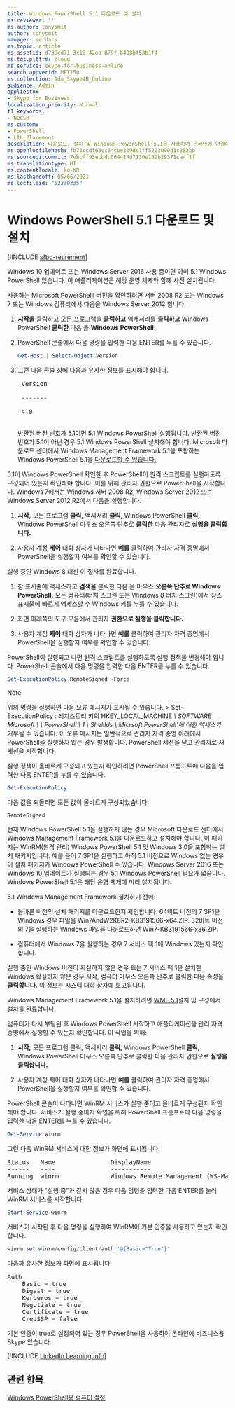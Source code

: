 ```yaml
---
title: Windows PowerShell 5.1 다운로드 및 설치
ms.reviewer: ''
ms.author: tonysmit
author: tonysmit
manager: serdars
ms.topic: article
ms.assetid: d739cd71-3c18-42ea-879f-b408bf53b1f4
ms.tgt.pltfrm: cloud
ms.service: skype-for-business-online
search.appverid: MET150
ms.collection: Adm_Skype4B_Online
audience: Admin
appliesto:
- Skype for Business
localization_priority: Normal
f1.keywords:
- NOCSH
ms.custom:
- PowerShell
- LIL_Placement
description: 다운로드, 설치 및 Windows PowerShell 5.1을 사용하여 온라인에 연결하는 원격 PowerShell 세션을 비즈니스용 Skype 있습니다.
ms.openlocfilehash: fb73ccdf63cc64cbe309de1ff5223090d1c282bb
ms.sourcegitcommit: 7ebcff93ecbdc064414d7110e182b29371ca4f1f
ms.translationtype: MT
ms.contentlocale: ko-KR
ms.lasthandoff: 05/06/2021
ms.locfileid: "52239335"
---
```

# <a name="download-and-install-windows-powershell-51"></a>Windows PowerShell 5.1 다운로드 및 설치

[!INCLUDE [sfbo-retirement](../../Hub/includes/sfbo-retirement.md)]

Windows 10 업데이트 또는 Windows Server 2016 사용 중이면 이미 5.1 Windows PowerShell 있습니다. 이 애플리케이션은 해당 운영 체제와 함께 사전 설치됩니다.
  
사용하는 Microsoft PowerShelll 버전을 확인하려면 서버 2008 R2 또는 Windows 7 또는 Windows 컴퓨터에서 다음을 Windows Server 2012 합니다.
  
1. **시작을** 클릭하고 모든 프로그램을 **클릭하고** 액세서리를 **클릭하고** Windows PowerShell **클릭한** 다음 을 **Windows PowerShell.**
    
2. PowerShell 콘솔에서 다음 명령을 입력한 다음 ENTER를 누를 수 있습니다.
    
   ```PowerShell
   Get-Host | Select-Object Version
   ```

3. 그런 다음 콘솔 창에 다음과 유사한 정보를 표시해야 합니다.
    
    <pre>
    Version <BR>
    ------- <BR>
    4.0
    </pre>

    반환된 버전 번호가 5.1이면 5.1 Windows PowerShell 실행됩니다. 반환된 버전 번호가 5.1이 아닌 경우 5.1 Windows PowerShell 설치해야 합니다. Microsoft 다운로드 센터에서 Windows Management Framework 5.1을 포함하는 Windows PowerShell 5.1을 [다운로드할 수 있습니다.](https://www.microsoft.com/download/details.aspx?id=54616)
  
5.1이 Windows PowerShell 확인한 후 PowerShell이 원격 스크립트를 실행하도록 구성되어 있는지 확인해야 합니다. 이를 위해 관리자 권한으로 PowerShell을 시작합니다. Windows 7에서는 Windows 서버 2008 R2, Windows Server 2012 또는 Windows Server 2012 R2에서 다음을 실행합니다.
  
1. **시작,** 모든 프로그램 **클릭,** 액세서리 **클릭,** Windows PowerShell **클릭,** Windows PowerShell 마우스 오른쪽 단추로 **클릭한** 다음 관리자로 **실행을 클릭합니다.**
    
2. 사용자 계정 **제어** 대화 상자가 나타나면 **예를** 클릭하여 관리자 자격 증명에서 PowerShell을 실행할지 여부를 확인할 수 있습니다.
    
실행 중인 Windows 8 대신 이 절차를 완료합니다.
  
1. 참 표시줄에 액세스하고 **검색을** 클릭한 다음 을 마우스 **오른쪽 단추로 Windows PowerShell.** 모든 컴퓨터(터치 스크린 또는 Windows 8 터치 스크린)에서 참스 표시줄에 빠르게 액세스할 수 Windows 키를 누를 수 있습니다.
    
2. 화면 아래쪽의 도구 모음에서 관리자 **권한으로 실행을 클릭합니다.**
    
3. 사용자 계정 **제어** 대화 상자가 나타나면 **예를** 클릭하여 관리자 자격 증명에서 PowerShell을 실행할지 여부를 확인할 수 있습니다.
    
PowerShell이 실행되고 나면 원격 스크립트를 실행하도록 실행 정책을 변경해야 합니다. PowerShell 콘솔에서 다음 명령을 입력한 다음 ENTER를 누를 수 있습니다.
```PowerShell
Set-ExecutionPolicy RemoteSigned -Force
```
   
 
> [!NOTE]
> 위의 명령을 실행하면 다음 오류 메시지가 표시될 수 있습니다. > Set-ExecutionPolicy : 레지스트리 키의 HKEY_LOCAL_MACHINE *\\ SOFTWARE Microsoft \\ \\ PowerShell \\ 1 \\ ShellIds \\ Micrsoft.PowerShell'에 대한 액세스가* 거부될 수 있습니다. 이 오류 메시지는 일반적으로 관리자 자격 증명 아래에서 PowerShell을 실행하지 않는 경우 발생합니다. PowerShell 세션을 닫고 관리자로 새 세션을 시작합니다.
 
실행 정책이 올바르게 구성되고 있는지 확인하려면 PowerShell 프롬프트에 다음을 입력한 다음 ENTER를 누를 수 있습니다.
  
```PowerShell
Get-ExecutionPolicy
```

다음 값을 되돌리면 모든 값이 올바르게 구성되었습니다.
  
`RemoteSigned`

현재 Windows PowerShell 5.1을 실행하지 않는 경우 Microsoft 다운로드 센터에서 Windows Management Framework 5.1을 다운로드하고 설치해야 합니다. 이 패키지는 WinRM(원격 관리) Windows PowerShell 5.1 및 Windows 3.0을 포함하는 설치 패키지입니다. 예를 들어 7 SP1을 실행하고 아직 5.1 버전으로 Windows 없는 경우 이 설치 패키지가 Windows PowerShell 수 있습니다. Windows Server 2016 또는 Windows 10 업데이트가 실행되는 경우 5.1 Windows PowerShell 필요가 없습니다. Windows PowerShell 5.1은 해당 운영 체제에 미리 설치됩니다.
  
5.1 Windows Management Framework 설치하기 전에:
  
- 올바른 버전의 설치 패키지를 다운로드한지 확인합니다. 64비트 버전의 7 SP1을 Windows 경우 파일을 Win7AndW2K8R2-KB3191566-x64.ZIP. 32비트 버전의 7을 실행하는 Windows 파일을 다운로드하면 Win7-KB3191566-x86.ZIP.
    
- 컴퓨터에서 Windows 7을 실행하는 경우 7 서비스 팩 1에 Windows 있는지 확인합니다.

실행 중인 Windows 버전이 확실하지 않은 경우 또는 7 서비스 팩 1을 설치한 Windows 확실하지 않은 경우 시작, 컴퓨터 마우스 오른쪽 단추로 클릭한 다음 속성을 **클릭합니다.** 이 정보는 시스템 대화 상자에 보고됩니다.
  
Windows Management Framework 5.1을 설치하려면 [WMF 5.1](/powershell/scripting/wmf/setup/install-configure)설치 및 구성에서 절차를 완료합니다.
  
컴퓨터가 다시 부팅된 후 Windows PowerShell 시작하고 애플리케이션을 관리 자격 증명에서 실행할 수 있는지 확인합니다. 이 작업을 위해:
  
1. **시작,** 모든 프로그램 클릭, 액세서리 **클릭,** Windows PowerShell **클릭,** Windows PowerShell 마우스 오른쪽 단추로 클릭한 다음 관리자 권한으로 **실행을 클릭합니다.**  
    
2. 사용자 계정 제어 대화 상자가 나타나면 **예를** 클릭하여 관리자 자격 증명에서 PowerShell을 실행할지 여부를 확인할 수 있습니다.
    
PowerShell 콘솔이 나타나면 WinRM 서비스가 실행 중이고 올바르게 구성된지 확인해야 합니다. 서비스가 실행 중이지 확인을 위해 PowerShell 프롬프트에 다음 명령을 입력한 다음 ENTER를 누를 수 있습니다.
  
```PowerShell
Get-Service winrm
```

그런 다음 WinRM 서비스에 대한 정보가 화면에 표시됩니다.
  
<pre>
Status   Name               DisplayName
------   ----               -----------
Running  winrm              Windows Remote Management (WS-Manag...
</pre>

서비스 상태가 "실행 중"과 같지 않은 경우 다음 명령을 입력한 다음 ENTER를 눌러 WinRM 서비스를 시작합니다.
  
```PowerShell
Start-Service winrm
```

서비스가 시작된 후 다음 명령을 실행하여 WinRM이 기본 인증을 사용하고 있는지 확인합니다.
  
```PowerShell
winrm set winrm/config/client/auth '@{Basic="True"}'
```

다음과 유사한 정보가 화면에 표시됩니다.
  
<pre>
Auth
    Basic = true
    Digest = true
    Kerberos = true
    Negotiate = true
    Certificate = true
    CredSSP = false
</pre>

기본 인증이 true로 설정되어 있는 경우 PowerShell을 사용하여 온라인에 비즈니스용 Skype 있습니다.
  
[!INCLUDE [LinkedIn Learning Info](../../common/office/linkedin-learning-info.md)]
   
## <a name="related-topics"></a>관련 항목
[Windows PowerShell용 컴퓨터 설정](set-up-your-computer-for-windows-powershell.md) 

  
